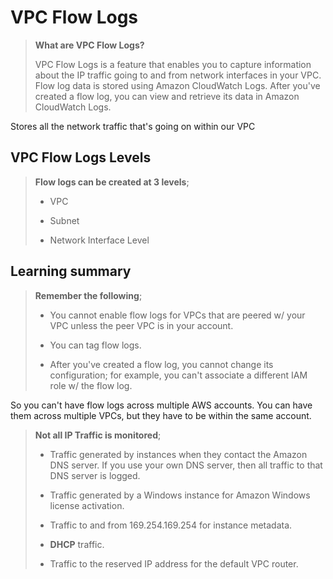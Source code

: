 # VPC Flow Logs

> **What are VPC Flow Logs?**
>
> VPC Flow Logs is a feature that enables you to capture information about the IP traffic going to and from network interfaces in your VPC. Flow log data is stored using Amazon CloudWatch Logs. After you've created a flow log, you can view and retrieve its data in Amazon CloudWatch Logs.

Stores all the network traffic that's going on within our VPC

## VPC Flow Logs Levels

> **Flow logs can be created at 3 levels**;
>
> * VPC
>
> * Subnet
>
> * Network Interface Level

## Learning summary

> **Remember the following**;
>
> * You cannot enable flow logs for VPCs that are peered w/ your VPC unless the peer VPC is in your account.
>
> * You can tag flow logs.
>
> * After you've created a flow log, you cannot change its configuration; for example, you can't associate a different IAM role w/ the flow log.

So you can't have flow logs across multiple AWS accounts. You can have them across multiple VPCs, but they have to be within the same account.

> **Not all IP Traffic is monitored**;
>
> * Traffic generated by instances when they contact the Amazon DNS server. If you use your own DNS server, then all traffic to that DNS server is logged.
>
> * Traffic generated by a Windows instance for Amazon Windows license activation.
>
> * Traffic to and from 169.254.169.254 for instance metadata.
>
> * **DHCP** traffic.
>
> * Traffic to the reserved IP address for the default VPC router.
